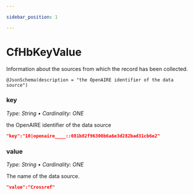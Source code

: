 ```yaml
---

sidebar_position: 1

---
```


# CfHbKeyValue

Information about the sources from which the record has been collected.


	@JsonSchema(description = "the OpenAIRE identifier of the data source")
### key
_Type: String &bull; Cardinality: ONE_

the OpenAIRE identifier of the data source
	
```json
"key":"10|openaire____::081b82f96300b6a6e3d282bad31cb6e2"
```

### value
_Type: String &bull; Cardinality: ONE_

The name of the data source.

```json 
"value":"Crossref"
```

